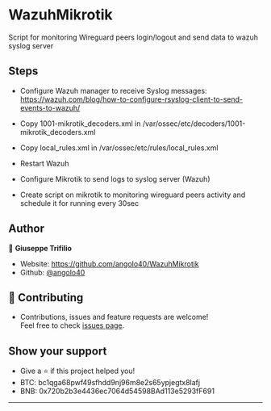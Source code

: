 # WazuhMikrotik
Script for monitoring Wireguard peers login/logout and send data to wazuh syslog server


## Steps
- Configure Wazuh manager to receive Syslog messages:
https://wazuh.com/blog/how-to-configure-rsyslog-client-to-send-events-to-wazuh/

- Copy 1001-mikrotik_decoders.xml in /var/ossec/etc/decoders/1001-mikrotik_decoders.xml
- Copy local_rules.xml in /var/ossec/etc/rules/local_rules.xml
- Restart Wazuh
- Configure Mikrotik to send logs to syslog server (Wazuh)
- Create script on mikrotik to monitoring wireguard peers activity and schedule it for running every 30sec

## Author

👤 **Giuseppe Trifilio**

* Website: https://github.com/angolo40/WazuhMikrotik
* Github: [@angolo40](https://github.com/angolo40)
  
## 🤝 Contributing

- Contributions, issues and feature requests are welcome!<br />Feel free to check [issues page](https://github.com/angolo40/WazuhMikrotik).
## Show your support

- Give a ⭐️ if this project helped you!
- BTC: bc1qga68pwf49sfhdd9nj96m8e2s65ypjegtx8lafj
- BNB: 0x720b2b3e4436ec7064d54598BAd113e5293fF691
***
